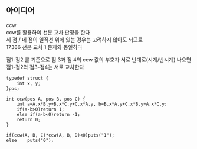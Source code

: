 ## 아이디어
ccw  
ccw를 활용하여 선분 교차 판정을 한다  
세 점 / 네 점이 일직선 위에 있는 경우는 고려하지 않아도 되므로  
17386 선분 교차 1 문제와 동일하다  
  
점1-점2 를 기준으로 점 3과 점 4의 ccw 값의 부호가 서로 반대로(시계/반시계) 나오면  
점1-점2와 점3-점4는 서로 교차한다
```
typedef struct {
	int x, y;
}pos;

int ccw(pos A, pos B, pos C) {
	int a=A.x*B.y+B.x*C.y+C.x*A.y, b=B.x*A.y+C.x*B.y+A.x*C.y;
	if(a-b>0)return 1;
	else if(a-b<0)return -1;
	return 0;
}

if(ccw(A, B, C)*ccw(A, B, D)<0)puts("1");
else	puts("0");
```
